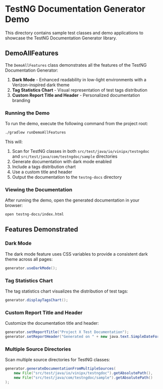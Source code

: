 # TestNG Documentation Generator Demo

This directory contains sample test classes and demo applications to showcase the TestNG Documentation Generator library.

## DemoAllFeatures

The `DemoAllFeatures` class demonstrates all the features of the TestNG Documentation Generator:

1. **Dark Mode** - Enhanced readability in low-light environments with a Verizon-inspired dark theme
2. **Tag Statistics Chart** - Visual representation of test tags distribution
3. **Custom Report Title and Header** - Personalized documentation branding

### Running the Demo

To run the demo, execute the following command from the project root:

```bash
./gradlew runDemoAllFeatures
```

This will:
1. Scan for TestNG classes in both `src/test/java/io/vinipx/testngdoc` and `src/test/java/com/testngdoc/sample` directories
2. Generate documentation with dark mode enabled
3. Include a tags distribution chart
4. Use a custom title and header
5. Output the documentation to the `testng-docs` directory

### Viewing the Documentation

After running the demo, open the generated documentation in your browser:

```bash
open testng-docs/index.html
```

## Features Demonstrated

### Dark Mode

The dark mode feature uses CSS variables to provide a consistent dark theme across all pages:

```java
generator.useDarkMode();
```

### Tag Statistics Chart

The tag statistics chart visualizes the distribution of test tags:

```java
generator.displayTagsChart();
```

### Custom Report Title and Header

Customize the documentation title and header:

```java
generator.setReportTitle("Project X Test Documentation");
generator.setReportHeader("Generated on " + new java.text.SimpleDateFormat("yyyy-MM-dd").format(new java.util.Date()));
```

### Multiple Source Directories

Scan multiple source directories for TestNG classes:

```java
generator.generateDocumentationFromMultipleSources(
    new File("src/test/java/io/vinipx/testngdoc").getAbsolutePath(),
    new File("src/test/java/com/testngdoc/sample").getAbsolutePath()
);
```
